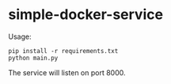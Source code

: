 # simple-docker-service

Usage:
```
pip install -r requirements.txt
python main.py
```

The service will listen on port 8000.
